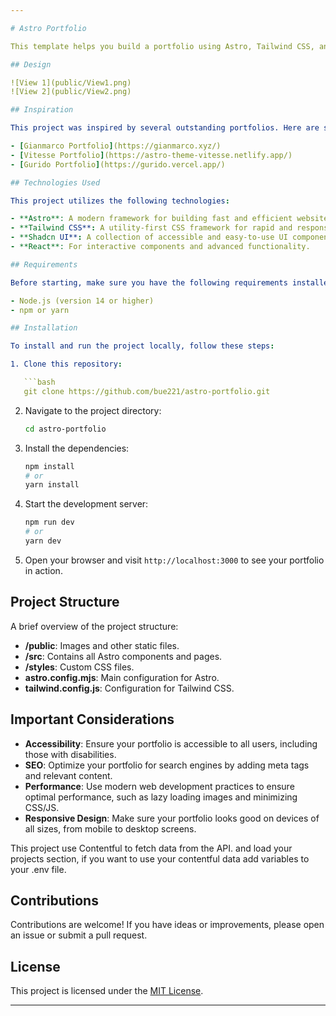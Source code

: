 ```yaml
---

# Astro Portfolio

This template helps you build a portfolio using Astro, Tailwind CSS, and Shadcn UI.

## Design

![View 1](public/View1.png)
![View 2](public/View2.png)

## Inspiration

This project was inspired by several outstanding portfolios. Here are some that served as references:

- [Gianmarco Portfolio](https://gianmarco.xyz/)
- [Vitesse Portfolio](https://astro-theme-vitesse.netlify.app/)
- [Gurido Portfolio](https://gurido.vercel.app/)

## Technologies Used

This project utilizes the following technologies:

- **Astro**: A modern framework for building fast and efficient websites.
- **Tailwind CSS**: A utility-first CSS framework for rapid and responsive design.
- **Shadcn UI**: A collection of accessible and easy-to-use UI components.
- **React**: For interactive components and advanced functionality.

## Requirements

Before starting, make sure you have the following requirements installed:

- Node.js (version 14 or higher)
- npm or yarn

## Installation

To install and run the project locally, follow these steps:

1. Clone this repository:

   ```bash
   git clone https://github.com/bue221/astro-portfolio.git
   ```

2. Navigate to the project directory:

   ```bash
   cd astro-portfolio
   ```

3. Install the dependencies:

   ```bash
   npm install
   # or
   yarn install
   ```

4. Start the development server:

   ```bash
   npm run dev
   # or
   yarn dev
   ```

5. Open your browser and visit `http://localhost:3000` to see your portfolio in action.

## Project Structure

A brief overview of the project structure:

- **/public**: Images and other static files.
- **/src**: Contains all Astro components and pages.
- **/styles**: Custom CSS files.
- **astro.config.mjs**: Main configuration for Astro.
- **tailwind.config.js**: Configuration for Tailwind CSS.

## Important Considerations

- **Accessibility**: Ensure your portfolio is accessible to all users, including those with disabilities.
- **SEO**: Optimize your portfolio for search engines by adding meta tags and relevant content.
- **Performance**: Use modern web development practices to ensure optimal performance, such as lazy loading images and minimizing CSS/JS.
- **Responsive Design**: Make sure your portfolio looks good on devices of all sizes, from mobile to desktop screens.

This project use Contentful to fetch data from the API. and load your projects section, if you want to use your contentful data add variables to your .env file.

## Contributions

Contributions are welcome! If you have ideas or improvements, please open an issue or submit a pull request.

## License

This project is licensed under the [MIT License](LICENSE).

---
```


